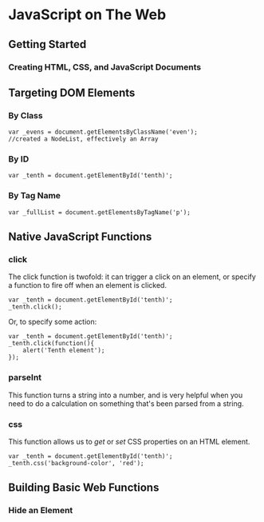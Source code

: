 # JavaScript on The Web

## Getting Started

### Creating HTML, CSS, and JavaScript Documents


## Targeting DOM Elements

### By Class

	var _evens = document.getElementsByClassName('even');
    //created a NodeList, effectively an Array
   

### By ID

	var _tenth = document.getElementById('tenth)';

### By Tag Name

	var _fullList = document.getElementsByTagName('p');
    
## Native JavaScript Functions

### click

The click function is twofold: it can trigger a click on an element, or specify a function to fire off when an element is clicked.

	var _tenth = document.getElementById('tenth)';
    _tenth.click();
    
Or, to specify some action:

	var _tenth = document.getElementById('tenth)';
    _tenth.click(function(){
    	alert('Tenth element');
    });

### parseInt

This function turns a string into a number, and is very helpful when you need to do a calculation on something that's been parsed from a string.

### css

This function allows us to _get_ or _set_ CSS properties on an HTML element.

	var _tenth = document.getElementById('tenth)';
    _tenth.css('background-color', 'red');
    
## Building Basic Web Functions



### Hide an Element

### 